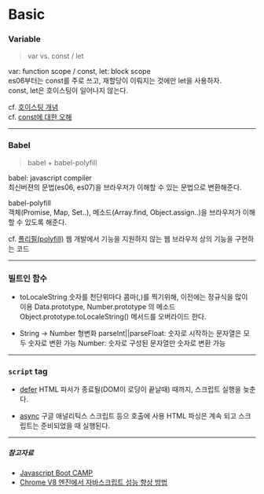 # Basic

### Variable

> var vs. const / let

var: function scope / const, let: block scope<br>
es06부터는 const를 주로 쓰고, 재할당이 이뤄지는 것에만 let을 사용하자.<br>
const, let은 호이스팅이 일어나지 않는다.<br>

cf. [호이스팅 개념](https://gmlwjd9405.github.io/2019/04/22/javascript-hoisting.html)<br>
cf. [const에 대한 오해](https://hyunseob.github.io/2016/11/21/misunderstanding-about-const/)

---

### Babel

> babel + babel-polyfill

babel: javascript compiler<br>
최신버젼의 문법(es06, es07)을 브라우저가 이해할 수 있는 문법으로 변환해준다.<br>

babel-polyfill<br>
객체(Promise, Map, Set..), 메소드(Array.find, Object.assign..)을 브라우저가 이해할 수 있도록 해준다.<br>

cf. [폴리필(polyfill)](<https://ko.wikipedia.org/wiki/%ED%8F%B4%EB%A6%AC%ED%95%84_(%ED%94%84%EB%A1%9C%EA%B7%B8%EB%9E%98%EB%B0%8D)>)
웹 개발에서 기능을 지원하지 않는 웹 브라우저 상의 기능을 구현하는 코드

---

### 빌트인 함수

- toLocaleString
  숫자를 천단위마다 콤마(,)를 찍기위해, 이전에는 정규식을 많이 이용
  Data.prototype, Number.prototype 의 메소드
  Object.prototype.toLocaleString() 메서드를 오버라이드 한다.

* String -> Number 형변화
  parseInt||parseFloat: 숫자로 시작하는 문자열은 모두 숫자로 변환 가능
  Number: 숫자로 구성된 문자열만 숫자로 변환 가능

---

### `script` tag

- [defer](https://caniuse.com/#search=script%20defer)
  HTML 파서가 종료될(DOM이 로딩이 끝날때) 때까지, 스크립트 실행을 늦춘다.

- [async](https://caniuse.com/#search=script%20async)
  구글 애널리틱스 스크립트 등으 호출에 사용
  HTML 파싱은 계속 되고 스크립트는 준비되었을 때 실행된다.

---

##### 참고자료

- [Javascript Boot CAMP](https://fastcampus-js-bootcamp.herokuapp.com/)
- [Chrome V8 엔진에서 자바스크립트 성능 향상 방법](https://joshua1988.github.io/web-development/web-perf/perf-tip-javascript-in-v8/)
